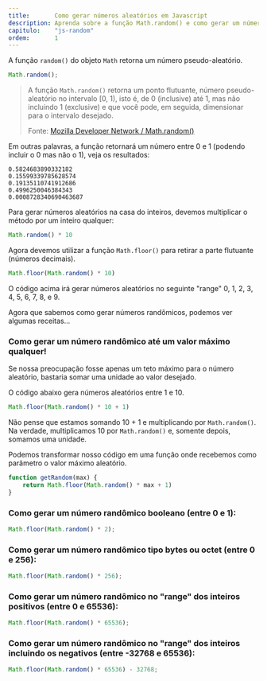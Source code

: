 ```yaml
---
title:       Como gerar números aleatórios em Javascript
description: Aprenda sobre a função Math.random() e como gerar um número randômico entre 0 e 1 entre outras receitas
capitulo:    "js-random"
ordem:       1
---
```


A função `random()` do objeto `Math` retorna um número pseudo-aleatório.
```javascript
Math.random();
```


> A função `Math.random()` retorna um ponto flutuante, número pseudo-aleatório no intervalo [0, 1), isto é, de 0 (inclusive)
> até 1, mas não incluindo 1 (exclusive) e que você pode, em seguida, dimensionar para o intervalo desejado.
>
> Fonte: [Mozilla Developer Network / Math.random()](https://developer.mozilla.org/en-US/docs/Web/JavaScript/Reference/Global_Objects/Math/random "link-externo") 

Em outras palavras, a função retornará um número entre 0 e 1 (podendo incluir o 0 mas não o 1), veja os resultados:

    0.5824683890332182
    0.15599339785628574
    0.19135110741912686
    0.4996250046384343
    0.0008728340690463687


Para gerar números aleatórios na casa do inteiros, devemos multiplicar o método por um inteiro qualquer:
```javascript
Math.random() * 10
```


Agora devemos utilizar a função `Math.floor()` para retirar a parte flutuante (números decimais).

```javascript
Math.floor(Math.random() * 10)
```


O código acima irá gerar números aleatórios no seguinte "range" 0, 1, 2, 3, 4, 5, 6, 7, 8, e 9.

Agora que sabemos como gerar números randômicos, podemos ver algumas receitas...


### Como gerar um número randômico até um valor máximo qualquer!


Se nossa preocupação fosse apenas um teto máximo para o número aleatório, bastaria somar uma unidade ao valor desejado.

O código abaixo gera números aleatórios entre 1 e 10.

```javascript
Math.floor(Math.random() * 10 + 1)
```



Não pense que estamos somando 10 + 1 e multiplicando por `Math.random()`. Na verdade, multiplicamos 10 por `Math.random()`
e, somente depois, somamos uma unidade.

Podemos transformar nosso código em uma função onde recebemos como parâmetro o valor máximo aleatório.

```javascript
function getRandom(max) {
    return Math.floor(Math.random() * max + 1)
}
```



### Como gerar um número randômico booleano (entre 0 e 1):

```javascript
Math.floor(Math.random() * 2);
```


### Como gerar um número randômico tipo bytes ou octet (entre 0 e 256):

```javascript
Math.floor(Math.random() * 256);
```


### Como gerar um número randômico no "range" dos inteiros positivos (entre 0 e 65536):

```javascript
Math.floor(Math.random() * 65536);
```


### Como gerar um número randômico no "range" dos inteiros incluindo os negativos (entre -32768 e 65536):

```javascript
Math.floor(Math.random() * 65536) - 32768;
```
